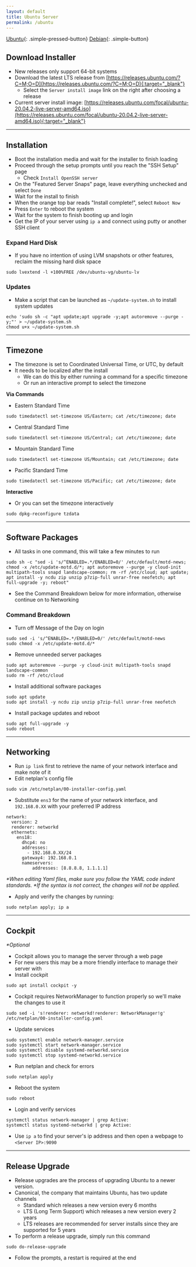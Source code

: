 ```yaml
---
layout: default
title: Ubuntu Server
permalink: /ubuntu
---
```


[Ubuntu]({{site.url}}/ubuntu){: .simple-pressed-button}
[Debian]({{site.url}}/debian){: .simple-button}

## Download Installer
- New releases only support 64-bit systems
- Download the latest LTS release from [https://releases.ubuntu.com/?C=M;O=D](https://releases.ubuntu.com/?C=M;O=D){:target="_blank"}
  - Select the `Server install image` link on the right after choosing a release
- Current server install image: [https://releases.ubuntu.com/focal/ubuntu-20.04.2-live-server-amd64.iso](https://releases.ubuntu.com/focal/ubuntu-20.04.2-live-server-amd64.iso){:target="_blank"}

----

## Installation
- Boot the installation media and wait for the installer to finish loading
- Proceed through the setup prompts until you reach the "SSH Setup" page
  - Check `Install OpenSSH server`
- On the "Featured Server Snaps" page, leave everything unchecked and select `Done`
- Wait for the install to finish
- When the orange top bar reads "Install complete!", select `Reboot Now`
- Press `Enter` to reboot the system
- Wait for the system to finish booting up and login
- Get the IP of your server using `ip a` and connect using putty or another SSH client

### Expand Hard Disk
- If you have no intention of using LVM snapshots or other features, reclaim the missing hard disk space
```
sudo lvextend -l +100%FREE /dev/ubuntu-vg/ubuntu-lv
```

### Updates
- Make a script that can be launched as `~/update-system.sh` to install system updates
```
echo 'sudo sh -c "apt update;apt upgrade -y;apt autoremove --purge -y;"' > ~/update-system.sh
chmod u+x ~/update-system.sh
```

----

## Timezone
- The timezone is set to Coordinated Universal Time, or UTC, by default
- It needs to be localized after the install
  - We can do this by either running a command for a specific timezone
  - Or run an interactive prompt to select the timezone

**Via Commands**

- Eastern Standard Time
```
sudo timedatectl set-timezone US/Eastern; cat /etc/timezone; date
```
- Central Standard Time
```
sudo timedatectl set-timezone US/Central; cat /etc/timezone; date
```
- Mountain Standard Time
```
sudo timedatectl set-timezone US/Mountain; cat /etc/timezone; date
```
- Pacific Standard Time
```
sudo timedatectl set-timezone US/Pacific; cat /etc/timezone; date
```

**Interactive**

- Or you can set the timezone interactively
```
sudo dpkg-reconfigure tzdata
```

----

## Software Packages
- All tasks in one command, this will take a few minutes to run
```
sudo sh -c "sed -i 's/^ENABLED=.*/ENABLED=0/' /etc/default/motd-news; chmod -x /etc/update-motd.d/*; apt autoremove --purge -y cloud-init multipath-tools snapd landscape-common; rm -rf /etc/cloud; apt update; apt install -y ncdu zip unzip p7zip-full unrar-free neofetch; apt full-upgrade -y; reboot"
```
- See the Command Breakdown below for more information, otherwise continue on to Networking

### Command Breakdown
- Turn off Message of the Day on login
```
sudo sed -i 's/^ENABLED=.*/ENABLED=0/' /etc/default/motd-news
sudo chmod -x /etc/update-motd.d/*
```
- Remove unneeded server packages
```
sudo apt autoremove --purge -y cloud-init multipath-tools snapd landscape-common
sudo rm -rf /etc/cloud
```
- Install additional software packages
```
sudo apt update
sudo apt install -y ncdu zip unzip p7zip-full unrar-free neofetch
```
- Install package updates and reboot
```
sudo apt full-upgrade -y
sudo reboot
```

----

## Networking
- Run `ip link` first to retrieve the name of your network interface and make note of it
- Edit netplan's config file
```
sudo vim /etc/netplan/00-installer-config.yaml
```
- Substitute `ens3` for the name of your network interface, and `192.168.0.XX` with your preferred IP address
```
network:
  version: 2
  renderer: networkd
  ethernets:
    ens18:
      dhcp4: no
      addresses:
        - 192.168.0.XX/24
      gateway4: 192.168.0.1
      nameservers:
          addresses: [8.8.8.8, 1.1.1.1]
```
_*When editing Yaml files, make sure you follow the YAML code indent standards._
_*If the syntax is not correct, the changes will not be applied._
- Apply and verify the changes by running:
```
sudo netplan apply; ip a
```

----

## Cockpit
_*Optional_

- Cockpit allows you to manage the server through a web page
- For new users this may be a more friendly interface to manage their server with
- Install cockpit
```
sudo apt install cockpit -y
```
- Cockpit requires NetworkManager to function properly so we'll make the changes to use it
```nowrap
sudo sed -i 's!renderer: networkd!renderer: NetworkManager!g' /etc/netplan/00-installer-config.yaml
```

- Update services
```
sudo systemctl enable network-manager.service
sudo systemctl start network-manager.service
sudo systemctl disable systemd-networkd.service
sudo systemctl stop systemd-networkd.service
```
- Run netplan and check for errors
```
sudo netplan apply
```
- Reboot the system
```
sudo reboot
```
- Login and verify services
```
systemctl status network-manager | grep Active:
systemctl status systemd-networkd | grep Active:
```
- Use `ip a` to find your server's ip address and then open a webpage to `<Server IP>:9090`

----

## Release Upgrade
- Release upgrades are the process of upgrading Ubuntu to a newer version.
- Canonical, the company that maintains Ubuntu, has two update channels
  - Standard which releases a new version every 6 months
  - LTS (Long Term Support) which releases a new version every 2 years
  - LTS releases are recommended for server installs since they are supported for 5 years
- To perform a release upgrade, simply run this command
```
sudo do-release-upgrade
```
- Follow the prompts, a restart is required at the end
